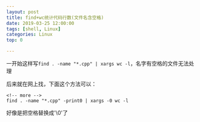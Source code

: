 ```yaml
---
layout: post
title: find+wc统计代码行数(文件名含空格)
date: 2019-03-25 12:00:00
tags: [shell, Linux]
categories: Linux
top: 0

---
```


一开始这样写`find . -name "*.cpp" | xargs wc -l`，名字有空格的文件无法处理

后来就在网上找，下面这个方法可以：

```shell
<!-- more -->
find . -name "*.cpp" -print0 | xargs -0 wc -l
```

好像是把空格替换成'\0'了
